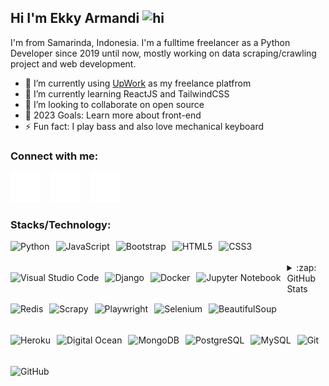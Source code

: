 ## Hi I'm Ekky Armandi <img src="https://user-images.githubusercontent.com/1303154/88677602-1635ba80-d120-11ea-84d8-d263ba5fc3c0.gif" width="28px" alt="hi">

I'm from Samarinda, Indonesia. I'm a fulltime freelancer as a Python Developer since 2019 until now, mostly working on data scraping/crawling project and web development.

-   🔭 I’m currently using [UpWork](https://www.upwork.com/freelancers/ekkyarmandi) as my freelance platfrom
-   🌱 I’m currently learning ReactJS and TailwindCSS
-   👯 I’m looking to collaborate on open source
-   🥅 2023 Goals: Learn more about front-end
-   ⚡ Fun fact: I play bass and also love mechanical keyboard

### Connect with me:

<!-- [![website](./img/youtube-dark.svg)](https://www.youtube.com/channel/UCdOpza8R3bgEXFlS-7R0fJg#gh-dark-mode-only) -->
<!-- &nbsp;&nbsp; -->

[![website](./img/twitter-dark.svg)](https://twitter.com/ekkyarmandi#gh-dark-mode-only)
&nbsp;&nbsp;
[![website](./img/instagram-dark.svg)](https://instagram.com/ekkyarmandi#gh-dark-mode-only)
&nbsp;&nbsp;
[![website](./img/linkedin-dark.svg)](https://linkedin.com/in/ekkyarmandi#gh-dark-mode-only)

### Stacks/Technology:

<img align="left" alt="Python" height="50px" src="https://cdn.jsdelivr.net/gh/devicons/devicon/icons/python/python-original.svg" style="padding-right:10px; object-fit: scale-down;" />
<img align="left" alt="JavaScript" height="50px" src="https://cdn.jsdelivr.net/gh/devicons/devicon/icons/javascript/javascript-original.svg" style="padding-right:10px; object-fit: scale-down;" />
<img align="left" alt="Bootstrap" height="50px" src="https://cdn.jsdelivr.net/gh/devicons/devicon/icons/bootstrap/bootstrap-original.svg" style="padding-right:10px; wobject-fit: scale-down;" />
<img align="left" alt="HTML5" height="50px" src="https://cdn.jsdelivr.net/gh/devicons/devicon/icons/html5/html5-original-wordmark.svg" style="padding-right:10px; object-fit: scale-down;" />
<img align="left" alt="CSS3" height="50px" src="https://cdn.jsdelivr.net/gh/devicons/devicon/icons/css3/css3-original-wordmark.svg" style="padding-right:10px; wobject-fit: scale-down;" />
<img align="left" alt="Visual Studio Code" height="50px" src="https://cdn.jsdelivr.net/gh/devicons/devicon/icons/vscode/vscode-original.svg" style="padding-right:10px; object-fit: scale-down;" />
<img align="left" alt="Django" height="50px" src="https://cdn.jsdelivr.net/gh/devicons/devicon/icons/django/django-plain.svg" style="padding-right:10px; wobject-fit: scale-down;" />
<img align="left" alt="Docker" height="50px" src="https://cdn.jsdelivr.net/gh/devicons/devicon/icons/docker/docker-original-wordmark.svg" style="padding-right:10px; wobject-fit: scale-down;" />
<img align="left" alt="Jupyter Notebook" height="50px" src="https://cdn.jsdelivr.net/gh/devicons/devicon/icons/jupyter/jupyter-original-wordmark.svg" style="padding-right:10px; wobject-fit: scale-down;" />
<img align="left" alt="Redis" height="50px" src="https://cdn.jsdelivr.net/gh/devicons/devicon/icons/redis/redis-original.svg" style="padding-right:10px; wobject-fit: scale-down;" />
<img align="left" alt="Scrapy" height="50px" src="https://www.ekkyarmandi.com/static/images/icons/scrapy.png" style="padding-right:10px; wobject-fit: scale-down;" />
<img align="left" alt="Playwright" height="50px" src="https://www.ekkyarmandi.com/static/images/icons/playwright.png" style="padding-right:10px; wobject-fit: scale-down;" />
<img align="left" alt="Selenium" height="50px" src="https://www.ekkyarmandi.com/static/images/icons/selenium.png" style="padding-right:10px; wobject-fit: scale-down;" />
<img align="left" alt="BeautifulSoup" height="50px" src="https://www.ekkyarmandi.com/static/images/icons/beautifulsoup.png" style="padding-right:10px; wobject-fit: scale-down;" />
<img align="left" alt="Heroku" height="50px" src="https://cdn.jsdelivr.net/gh/devicons/devicon/icons/heroku/heroku-original.svg" style="padding-right:10px; object-fit: scale-down;" />
<img align="left" alt="Digital Ocean" height="50px" src="https://cdn.jsdelivr.net/gh/devicons/devicon/icons/digitalocean/digitalocean-original.svg" style="padding-right:10px; wobject-fit: scale-down;" />
<img align="left" alt="MongoDB" height="50px" src="https://cdn.jsdelivr.net/gh/devicons/devicon/icons/mongodb/mongodb-original.svg" style="padding-right:10px; wobject-fit: scale-down;" />
<img align="left" alt="PostgreSQL" height="50px" src="https://cdn.jsdelivr.net/gh/devicons/devicon/icons/postgresql/postgresql-plain-wordmark.svg" style="padding-right:10px; object-fit: scale-down;" />
<img align="left" alt="MySQL" height="50px" src="https://cdn.jsdelivr.net/gh/devicons/devicon/icons/mysql/mysql-original.svg" style="padding-right:10px; wobject-fit: scale-down;" />
<img align="left" alt="Git" height="50px" src="https://cdn.jsdelivr.net/gh/devicons/devicon/icons/git/git-original.svg" style="padding-right:10px; wobject-fit: scale-down;" />
<img align="left" alt="GitHub" height="50px" src="https://user-images.githubusercontent.com/3369400/139447912-e0f43f33-6d9f-45f8-be46-2df5bbc91289.png" style="padding-right:10px; wobject-fit: scale-down;" />
<br />
<br />

<details>
  
  <summary>:zap: GitHub Stats</summary>

<img align="left" alt="codeSTACKr's GitHub Stats" src="https://github-readme-stats.vercel.app/api?username=ekkyarmandi&show_icons=true&hide_border=false&title_color=1E90FF&icon_color=32CD32&bg_color=09131B&text_color=ffffff&border_color=C0C0C0" />

</details>
